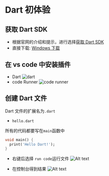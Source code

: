 # Dart 初体验

## 获取 Dart SDK

- 根据官网的介绍和提示，进行选择[获取 Dart SDK](https://dart.cn/get-dart)
- 直接下载: [Windows 下载](https://gekorm.com/dart-windows/)

## 在 vs code 中安装插件

- Dart
  ![dart](/image/dart.png)
- code Runner
  ![code runner](/image/codeRunner.png)

## 创建 Dart 文件

Dart 文件的扩展名为`.dart`

- `hello.dart`

所有的代码都要写在`main`函数中

```dart
void main() {
  print('Hello Dart!');
}
```

- 右键后选择 `run code`运行文件
  ![Alt text](/image/run.png)

- 在控制台得到结果
  ![Alt text](/image/dartResult.png)
